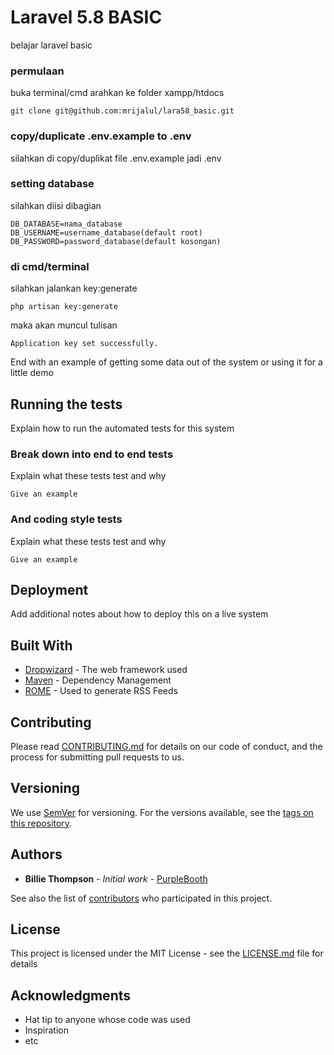 # Laravel 5.8 BASIC

belajar laravel basic

### permulaan

buka terminal/cmd arahkan ke folder xampp/htdocs

```
git clone git@github.com:mrijalul/lara58_basic.git
```

### copy/duplicate .env.example to .env

silahkan di copy/duplikat file .env.example jadi .env

### setting database
silahkan diisi dibagian 
```
DB_DATABASE=nama_database
DB_USERNAME=username_database(default root)
DB_PASSWORD=password_database(default kosongan)
```
### di cmd/terminal
silahkan jalankan key:generate

```
php artisan key:generate
```
maka akan muncul tulisan

```
Application key set successfully.
```
End with an example of getting some data out of the system or using it for a little demo

## Running the tests

Explain how to run the automated tests for this system

### Break down into end to end tests

Explain what these tests test and why

```
Give an example
```

### And coding style tests

Explain what these tests test and why

```
Give an example
```

## Deployment

Add additional notes about how to deploy this on a live system

## Built With

* [Dropwizard](http://www.dropwizard.io/1.0.2/docs/) - The web framework used
* [Maven](https://maven.apache.org/) - Dependency Management
* [ROME](https://rometools.github.io/rome/) - Used to generate RSS Feeds

## Contributing

Please read [CONTRIBUTING.md](https://gist.github.com/PurpleBooth/b24679402957c63ec426) for details on our code of conduct, and the process for submitting pull requests to us.

## Versioning

We use [SemVer](http://semver.org/) for versioning. For the versions available, see the [tags on this repository](https://github.com/your/project/tags). 

## Authors

* **Billie Thompson** - *Initial work* - [PurpleBooth](https://github.com/PurpleBooth)

See also the list of [contributors](https://github.com/your/project/contributors) who participated in this project.

## License

This project is licensed under the MIT License - see the [LICENSE.md](LICENSE.md) file for details

## Acknowledgments

* Hat tip to anyone whose code was used
* Inspiration
* etc

